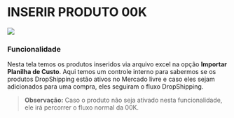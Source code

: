 # INSERIR PRODUTO 00K

![](http://developers.connectparts.com.br/imagens/listagemProdutos_01.png)

### Funcionalidade

Nesta tela temos os produtos inseridos via arquivo excel na opção **Importar Planilha de Custo**. Aqui temos um controle interno para sabermos se os produtos DropShipping estão ativos no Mercado livre e caso eles sejam adicionados para uma compra, eles seguiram o fluxo DropShipping.

>**Observação:** Caso o produto não seja ativado nesta funcionalidade, ele irá percorrer o fluxo normal da 00K.

